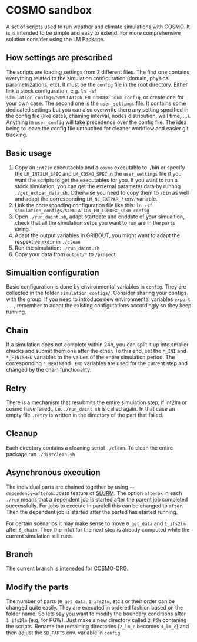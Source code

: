 # COSMO sandbox
A set of scripts used to run weather and climate simulations with COSMO. It is is intended to be simple and easy to extend. For more comprehensive solution consider using the LM Package.

## How settings are prescribed
The scripts are loading settings from 2 different files. The first one contains everything related to the simulation configuration (domain, physical parametrizations, etc). It must be the `config` file in the root directory. Either link a stock configuration, e.g. `ln -sf simulation_configs/SIMULATION_EU_CORDEX_50km config`, or create one for your own case. The second one is the `user_settings` file. It contains some dedicated settings but you can also overwrite there any setting specified in the config file (like dates, chaining interval, nodes distribution, wall time, ...). Anything in `user_config` will take precedence over the config file. The idea being to leave the config file untouched for cleaner workflow and easier git tracking.

## Basic usage
1. Copy an `int2lm` executaeble and a `cosmo` executable to ./bin or specify the `LM_INT2LM_SPEC` and `LM_COSMO_SPEC` in the `user_settings` file if you want the scripts to get the executables for you. If you want to run a stock simulation, you can get the external parameter data by runnng `./get_extpar_data.sh`. Otherwise you need to copy them to `/bin` as well and adapt the corresponding `LM_NL_EXTPAR_?` env. variable.
2. Link the corresponding configuration file like this: `ln -sf simulation_configs/SIMULATION_EU_CORDEX_50km config` 
4. Open `./run_daint.sh`, adapt startdate and enddate of your simualtion, check that all the simulation setps you want to run are in the `parts` string.
5. Adapt the output variables in GRIBOUT, you might want to adapt the respektive `mkdir` in `./clean` 
6. Run the simulation: `./run_daint.sh`
7. Copy your data from `output/*` to `/project`

## Simualtion configuration
Basic configuration is done by environmental variables in `config`. They are collected in the folder `simulation_configs/`. Consider sharing your configs with the group. If you need to introduce new environmental variables `export ...`, remember to adapt the existing configutations accordingly so they keep running.

## Chain
If a simulation does not complete within 24h, you can split it up into smaller chucks and submit them one after the other. To this end, set the `*_INI` and `*_FINISHED` variables to the values of the entire simulation period. The corresponding `*_BEGIN`and `_END` variables are used for the current step and changed by the chain functionality.

## Retry
There is a mechanism that resubmits the entire simulation step, if int2lm or cosmo have failed., i.e. `./run_daint.sh` is called again. In that case an empty file `.retry` is written in the directory of the part that failed. 

## Cleanup
Each directory contains a cleaning script `./clean`. To clean the entire package  run `./distclean.sh`

## Asynchronous execution
The individual parts are chained together by using `--dependency=afterok:JOBID` feature of [SLURM](https://slurm.schedmd.com/sbatch.html). The option `afterok` in each `./run` means that a dependent job is started after the parent job completed successfully. For jobs to execute in paralell this can be changed to `after`. Then the dependent job is started after the parted has started running. 

For certain scenarios it may make sense to move `0_get_data` and `1_ifs2lm` after `6_chain`. Then the infut for the next step is already computed while the current simulation still runs.


## Branch
The current branch is inteneded for COSMO-ORG.

## Modify the parts
The number of parts (`0_get_data`, `1_ifs2lm`, etc.) or their order can be changed quite easily. They are executed in ordered fashion based on the folder name. So lets say you want to modify the boundary conditions after `1_ifs2lm` (e.g, for PGW). Just make a new directory called `2_PGW` contaning the scripts. Rename the remaining directories (`2_lm_c` becomes `3_lm_c`) and then adjust the `SB_PARTS` env. variable in `config`. 
